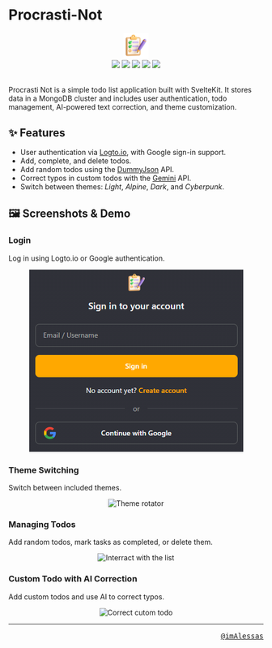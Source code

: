 # Procrasti-Not

<div align="center">
    <img src="./static/favicon256.png" alt="Procrasti Not logo" style="width:10%;" />
    <br>
    <img src="https://img.shields.io/badge/SvelteKit-FF3C04?logo=svelte&logoColor=white" />
    <img src="https://img.shields.io/badge/TypeScript-387cc4?logo=typescript&logoColor=white" />
    <img src="https://img.shields.io/badge/MongoDB-47A248?logo=mongodb&logoColor=white" />
    <img src="https://img.shields.io/badge/GoogleGemini-8E75B2?logo=googlegemini&logoColor=white" />
    <img src="https://img.shields.io/badge/Vercel-black?logo=vercel" />
    <br>
    <br>
</div>

Procrasti Not is a simple todo list application built with SvelteKit. It stores data in a MongoDB cluster and includes user authentication, todo management, AI-powered text correction, and theme customization.

## ✨ Features

- User authentication via [Logto.io](https://docs.logto.io/introduction), with Google sign-in support.
- Add, complete, and delete todos.
- Add random todos using the [DummyJson](https://dummyjson.com/docs/todos) API.
- Correct typos in custom todos with the [Gemini](https://ai.google.dev/gemini-api/docs) API.
- Switch between themes: _Light_, _Alpine_, _Dark_, and _Cyberpunk_.

## 🖼️ Screenshots & Demo

### Login

Log in using Logto.io or Google authentication.

<div align="center">
    <img src="./static/readme/logto.png" alt="Logto login splash-page" />
</div>

### Theme Switching

Switch between included themes.
<div align="center">
    <img src="./static/readme/rotate-theme.gif" alt="Theme rotator" />
</div>

### Managing Todos

Add random todos, mark tasks as completed, or delete them.

<div align="center">
    <img src="./static/readme/random-todo.gif" alt="Interract with the list" />
</div>

### Custom Todo with AI Correction

Add custom todos and use AI to correct typos.

<div align="center">
    <img src="./static/readme/add-todo.gif" alt="Correct cutom todo" />
</div>

---

<div align="right">
    <a href="https://github.com/imAlessas"> <samp> @imAlessas </samp> </a>
</div>
